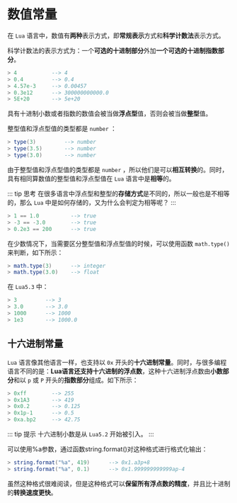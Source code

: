 # 数值常量

在 `Lua` 语言中，数值有**两种**表示方式，即**常规表示**方式和**科学计数法**表示方式。

科学计数法的表示方式为：一个**可选的十进制部分**外加**一个可选的十进制指数部分**。

```lua
> 4           --> 4
> 0.4         --> 0.4
> 4.57e-3     --> 0.00457
> 0.3e12      --> 300000000000.0
> 5E+20       --> 5e+20
```

具有十进制小数或者指数的数值会被当做**浮点型**值，否则会被当做**整型**值。

整型值和浮点型值的类型都是 `number` ：

```lua
> type(3)         --> number
> type(3.5)       --> number
> type(3.0)       --> number
```

由于整型值和浮点型值的类型都是 `number` ，所以他们是可以**相互转换**的。同时，具有相同算数值的整型值和浮点型值在 `Lua` 语言中是**相等**的。

::: tip 思考
在很多语言中浮点型和整型的**存储方式**是不同的，所以一般也是不相等的，那么 `Lua` 中是如何存储的，又为什么会判定为相等呢？
:::

```lua
> 1 == 1.0          --> true
> -3 == -3.0        --> true
> 0.2e3 == 200      --> true
```

在少数情况下，当需要区分整型值和浮点型值的时候，可以使用函数 `math.type()` 来判断，如下所示：

```lua
> math.type(3)      --> integer
> math.type(3.0)    --> float
```

在 `Lua5.3` 中：

```lua
> 3         --> 3
> 3.0       --> 3.0
> 1000      --> 1000
> 1e3       --> 1000.0
```

## 十六进制常量

`Lua` 语言像其他语言一样，也支持以 `0x` 开头的**十六进制常量**。同时，与很多编程语言不同的是：**Lua语言还支持十六进制的浮点数**，这种十六进制浮点数由**小数部分**和以 `p` 或 `P` 开头的**指数部分**组成。如下所示：

```lua
> 0xff        --> 255
> 0x1A3       --> 419
> 0x0.2       --> 0.125
> 0x1p-1      --> 0.5
> 0xa.bp2     --> 42.75
```

::: tip 提示
十六进制小数是从 `Lua5.2` 开始被引入。
:::

可以使用%a参数，通过函数string.format()对这种格式进行格式化输出：

```lua
> string.format("%a", 419)      --> 0x1.a3p+8
> string.format("%a", 0.1)      --> 0x1.999999999999ap-4
```

虽然这种格式很难阅读，但是这种格式可以**保留所有浮点数的精度**，并且比十进制的**转换速度更快**。

